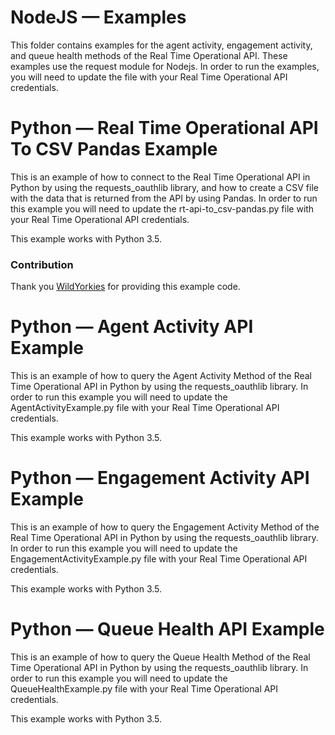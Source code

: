 # NodeJS — Examples

This folder contains examples for the agent activity, engagement activity, and queue health methods of the Real Time Operational API. These examples use the request module for Nodejs. In order to run the examples, you will need to update the file with your Real Time Operational API credentials.

# Python — Real Time Operational API To CSV Pandas Example

This is an example of how to connect to the Real Time Operational API in Python by using the requests_oauthlib library, and how to create a CSV file with the data that is returned from the API by using Pandas. In order to run this example you will need to update the rt-api-to_csv-pandas.py file with your Real Time Operational API credentials.

This example works with Python 3.5.

### Contribution

Thank you [WildYorkies](https://github.com/WildYorkies) for providing this example code.

# Python — Agent Activity API Example

This is an example of how to query the Agent Activity Method of the Real Time Operational API in Python by using the requests_oauthlib library. In order to run this example you will need to update the AgentActivityExample.py file with your Real Time Operational API credentials.

This example works with Python 3.5.

# Python — Engagement Activity API Example

This is an example of how to query the Engagement Activity Method of the Real Time Operational API in Python by using the requests_oauthlib library. In order to run this example you will need to update the EngagementActivityExample.py file with your Real Time Operational API credentials.

This example works with Python 3.5.

# Python — Queue Health API Example

This is an example of how to query the Queue Health Method of the Real Time Operational API in Python by using the requests_oauthlib library. In order to run this example you will need to update the QueueHealthExample.py file with your Real Time Operational API credentials.

This example works with Python 3.5. 